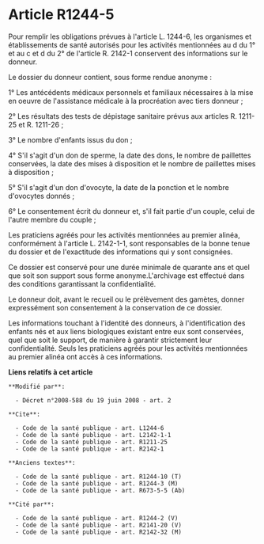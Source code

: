 # Article R1244-5

Pour remplir les obligations prévues à l'article L. 1244-6, les organismes et établissements de santé autorisés pour les
activités mentionnées au d du 1° et au c et d du 2° de l'article R. 2142-1 conservent des informations sur le donneur. 

Le dossier du donneur contient, sous forme rendue anonyme : 

1° Les antécédents médicaux personnels et familiaux nécessaires à la mise en oeuvre de l'assistance médicale à la procréation
avec tiers donneur ; 

2° Les résultats des tests de dépistage sanitaire prévus aux articles R. 1211-25 et R. 1211-26 ; 

3° Le nombre d'enfants issus du don ; 

4° S'il s'agit d'un don de sperme, la date des dons, le nombre de paillettes conservées, la date des mises à disposition et
le nombre de paillettes mises à disposition ; 

5° S'il s'agit d'un don d'ovocyte, la date de la ponction et le nombre d'ovocytes donnés ; 

6° Le consentement écrit du donneur et, s'il fait partie d'un couple, celui de l'autre membre du couple ; 

Les praticiens agréés pour les activités mentionnées au premier alinéa, conformément à l'article L. 2142-1-1, sont
responsables de la bonne tenue du dossier et de l'exactitude des informations qui y sont consignées. 

Ce dossier est conservé pour une durée minimale de quarante ans et quel que soit son support sous forme anonyme.L'archivage
est effectué dans des conditions garantissant la confidentialité. 

Le donneur doit, avant le recueil ou le prélèvement des gamètes, donner expressément son consentement à la conservation de ce
dossier. 

Les informations touchant à l'identité des donneurs, à l'identification des enfants nés et aux liens biologiques existant
entre eux sont conservées, quel que soit le support, de manière à garantir strictement leur confidentialité. Seuls les
praticiens agréés pour les activités mentionnées au premier alinéa ont accès à ces informations.

**Liens relatifs à cet article**

	**Modifié par**:

	  - Décret n°2008-588 du 19 juin 2008 - art. 2

	**Cite**:

	  - Code de la santé publique - art. L1244-6
	  - Code de la santé publique - art. L2142-1-1
	  - Code de la santé publique - art. R1211-25
	  - Code de la santé publique - art. R2142-1

	**Anciens textes**:

	  - Code de la santé publique - art. R1244-10 (T)
	  - Code de la santé publique - art. R1244-3 (M)
	  - Code de la santé publique - art. R673-5-5 (Ab)

	**Cité par**:

	  - Code de la santé publique - art. R1244-2 (V)
	  - Code de la santé publique - art. R2141-20 (V)
	  - Code de la santé publique - art. R2142-32 (M)
